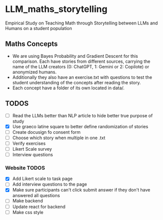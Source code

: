 # LLM_maths_storytelling
Empirical Study on Teaching Math through Storytelling between LLMs and Humans on a student population

## Maths Concepts
- We are using Bayes Probability and Gradient Descent for this comparison. Each have stories from different sources, carrying the name of the LLM creators (0: ChatGPT, 1: Gemini or 2: Copilote) or anonymized humans.
- Additionally they also have an exercise.txt with questions to test the student understanding of the concepts after reading the story.
- Each concept have a folder of its own located in data/.

## TODOS
- [ ] Read the LLMs better than NLP article to hide better true purpose of study
- [x] Use graeco latine square to better define randomization of stories
- [ ] Create docusign fo consent form
- [ ] Choose which story when multiple in one .txt
- [ ] Verify exercises
- [ ] Likert Scale survey
- [ ] Interview questions

### Website TODOS

- [x] Add Likert scale to task page
- [ ] Add interview questions to the page
- [x] Make sure participants can't click submit answer if they don't have answered all questions
- [ ] Make backend
- [ ] Update react for backend
- [ ] Make css style